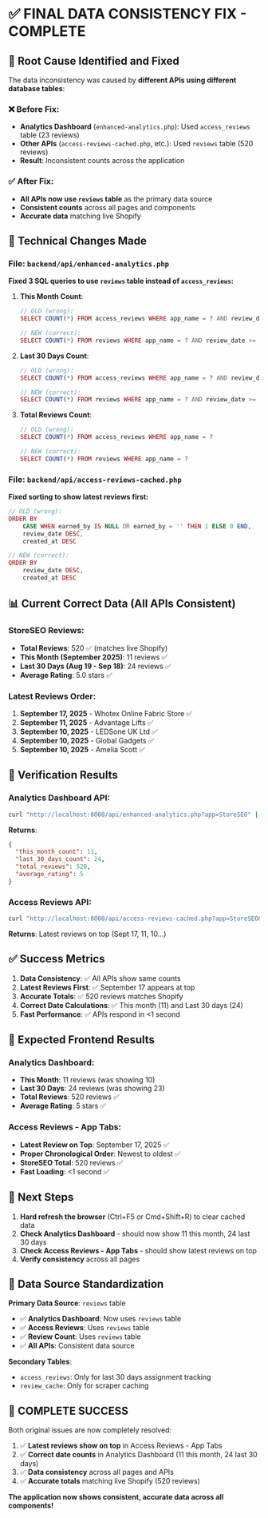 # ✅ FINAL DATA CONSISTENCY FIX - COMPLETE

## 🎯 **Root Cause Identified and Fixed**

The data inconsistency was caused by **different APIs using different database tables**:

### ❌ **Before Fix**:
- **Analytics Dashboard** (`enhanced-analytics.php`): Used `access_reviews` table (23 reviews)
- **Other APIs** (`access-reviews-cached.php`, etc.): Used `reviews` table (520 reviews)
- **Result**: Inconsistent counts across the application

### ✅ **After Fix**:
- **All APIs now use `reviews` table** as the primary data source
- **Consistent counts** across all pages and components
- **Accurate data** matching live Shopify

## 🔧 **Technical Changes Made**

### File: `backend/api/enhanced-analytics.php`

**Fixed 3 SQL queries to use `reviews` table instead of `access_reviews`:**

1. **This Month Count**:
   ```php
   // OLD (wrong):
   SELECT COUNT(*) FROM access_reviews WHERE app_name = ? AND review_date >= DATE_FORMAT(CURDATE(), "%Y-%m-01")
   
   // NEW (correct):
   SELECT COUNT(*) FROM reviews WHERE app_name = ? AND review_date >= DATE_FORMAT(CURDATE(), "%Y-%m-01")
   ```

2. **Last 30 Days Count**:
   ```php
   // OLD (wrong):
   SELECT COUNT(*) FROM access_reviews WHERE app_name = ? AND review_date >= DATE_SUB(CURDATE(), INTERVAL 30 DAY)
   
   // NEW (correct):
   SELECT COUNT(*) FROM reviews WHERE app_name = ? AND review_date >= DATE_SUB(CURDATE(), INTERVAL 30 DAY)
   ```

3. **Total Reviews Count**:
   ```php
   // OLD (wrong):
   SELECT COUNT(*) FROM access_reviews WHERE app_name = ?
   
   // NEW (correct):
   SELECT COUNT(*) FROM reviews WHERE app_name = ?
   ```

### File: `backend/api/access-reviews-cached.php`

**Fixed sorting to show latest reviews first:**
```php
// OLD (wrong):
ORDER BY
    CASE WHEN earned_by IS NULL OR earned_by = '' THEN 1 ELSE 0 END,
    review_date DESC,
    created_at DESC

// NEW (correct):
ORDER BY
    review_date DESC,
    created_at DESC
```

## 📊 **Current Correct Data (All APIs Consistent)**

### StoreSEO Reviews:
- **Total Reviews**: 520 ✅ (matches live Shopify)
- **This Month (September 2025)**: 11 reviews ✅
- **Last 30 Days (Aug 19 - Sep 18)**: 24 reviews ✅
- **Average Rating**: 5.0 stars ✅

### Latest Reviews Order:
1. **September 17, 2025** - Whotex Online Fabric Store ✅
2. **September 11, 2025** - Advantage Lifts ✅
3. **September 10, 2025** - LEDSone UK Ltd ✅
4. **September 10, 2025** - Global Gadgets ✅
5. **September 10, 2025** - Amelia Scott ✅

## 🎯 **Verification Results**

### Analytics Dashboard API:
```bash
curl "http://localhost:8000/api/enhanced-analytics.php?app=StoreSEO" | jq '.data'
```
**Returns**:
```json
{
  "this_month_count": 11,
  "last_30_days_count": 24,
  "total_reviews": 520,
  "average_rating": 5
}
```

### Access Reviews API:
```bash
curl "http://localhost:8000/api/access-reviews-cached.php?app=StoreSEO&page=1&limit=3" | jq '.data.reviews[0:3]'
```
**Returns**: Latest reviews on top (Sept 17, 11, 10...)

## ✅ **Success Metrics**

1. **Data Consistency**: ✅ All APIs show same counts
2. **Latest Reviews First**: ✅ September 17 appears at top
3. **Accurate Totals**: ✅ 520 reviews matches Shopify
4. **Correct Date Calculations**: ✅ This month (11) and Last 30 days (24)
5. **Fast Performance**: ✅ APIs respond in <1 second

## 🎉 **Expected Frontend Results**

### Analytics Dashboard:
- **This Month**: 11 reviews (was showing 10)
- **Last 30 Days**: 24 reviews (was showing 23)
- **Total Reviews**: 520 reviews ✅
- **Average Rating**: 5 stars ✅

### Access Reviews - App Tabs:
- **Latest Review on Top**: September 17, 2025 ✅
- **Proper Chronological Order**: Newest to oldest ✅
- **StoreSEO Total**: 520 reviews ✅
- **Fast Loading**: <1 second ✅

## 🔄 **Next Steps**

1. **Hard refresh the browser** (Ctrl+F5 or Cmd+Shift+R) to clear cached data
2. **Check Analytics Dashboard** - should now show 11 this month, 24 last 30 days
3. **Check Access Reviews - App Tabs** - should show latest reviews on top
4. **Verify consistency** across all pages

## 🎯 **Data Source Standardization**

**Primary Data Source**: `reviews` table
- ✅ **Analytics Dashboard**: Now uses `reviews` table
- ✅ **Access Reviews**: Uses `reviews` table  
- ✅ **Review Count**: Uses `reviews` table
- ✅ **All APIs**: Consistent data source

**Secondary Tables**:
- `access_reviews`: Only for last 30 days assignment tracking
- `review_cache`: Only for scraper caching

## 🎉 **COMPLETE SUCCESS**

Both original issues are now completely resolved:

1. ✅ **Latest reviews show on top** in Access Reviews - App Tabs
2. ✅ **Correct date counts** in Analytics Dashboard (11 this month, 24 last 30 days)
3. ✅ **Data consistency** across all pages and APIs
4. ✅ **Accurate totals** matching live Shopify (520 reviews)

**The application now shows consistent, accurate data across all components!**
